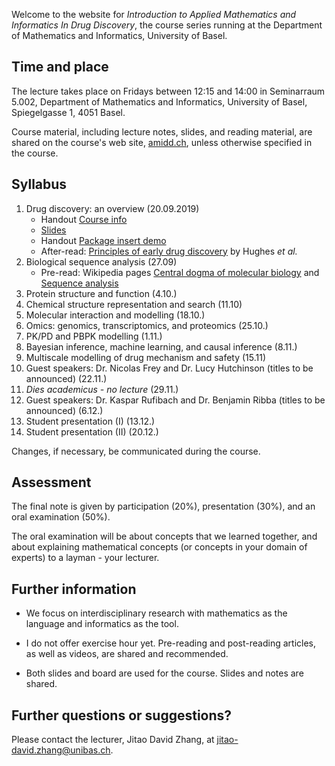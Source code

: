 Welcome to the website for *Introduction to Applied Mathematics and Informatics In Drug Discovery*, the course series running at the Department of Mathematics and Informatics, University of Basel.

## Time and place

The lecture takes place on Fridays between 12:15 and 14:00 in Seminarraum 5.002, Department of Mathematics and Informatics, University of Basel, Spiegelgasse 1, 4051 Basel.

Course material, including lecture notes, slides, and reading material, are shared on the course's web site, [amidd.ch](http://amidd.ch), unless otherwise specified in the course.

## Syllabus

1. Drug discovery: an overview (20.09.2019)
    * Handout [Course info](./assets/01/course-info.pdf)
    * [Slides](./assets/01/AMIDD-01-Introduction.pdf)
    * Handout [Package insert demo](./assets/01/package-insert-demo.pdf)
    * After-read: [Principles of early drug discovery](./assets/01/Principles-DD-Hughes.pdf) by Hughes *et al.*
2. Biological sequence analysis (27.09)
    * Pre-read: Wikipedia pages [Central dogma of molecular biology](https://en.wikipedia.org/wiki/Central_dogma_of_molecular_biology) and [Sequence analysis](https://en.wikipedia.org/wiki/Sequence_analysis)
3. Protein structure and function (4.10.)
4. Chemical structure representation and search (11.10)
5. Molecular interaction and modelling (18.10.)
6. Omics: genomics, transcriptomics, and proteomics (25.10.)
7. PK/PD and PBPK modelling (1.11.)
8. Bayesian inference, machine learning, and causal inference (8.11.)
9. Multiscale modelling of drug mechanism and safety (15.11)
10. Guest speakers: Dr. Nicolas Frey and Dr. Lucy Hutchinson (titles to be announced) (22.11.)
11. *Dies academicus - no lecture* (29.11.)
12. Guest speakers: Dr. Kaspar Rufibach and Dr. Benjamin Ribba (titles to be announced) (6.12.)
13. Student presentation (I) (13.12.)
14. Student presentation (II) (20.12.)

Changes, if necessary, be communicated during the course.

## Assessment

The final note is given by participation (20%), presentation (30%), and an oral examination (50%). 

The oral examination will be about concepts that we learned together, and about explaining mathematical concepts (or concepts in your domain of experts) to a layman - your lecturer.

## Further information

* We focus on interdisciplinary research with mathematics as the language and informatics as the tool.

* I do not offer exercise hour yet. Pre-reading and post-reading articles, as well as videos, are shared and recommended.

* Both slides and board are used for the course. Slides and notes are shared.

## Further questions or suggestions?

Please contact the lecturer, Jitao David Zhang, at [jitao-david.zhang@unibas.ch](mailto:jitao-david.zhang@unibas.ch).

